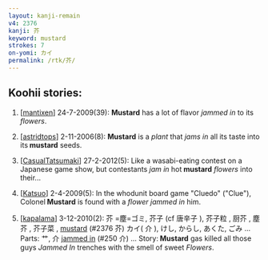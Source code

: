 ```yaml
---
layout: kanji-remain
v4: 2376
kanji: 芥
keyword: mustard
strokes: 7
on-yomi: カイ
permalink: /rtk/芥/
---
```


## Koohii stories: 

1) [<a href="http://kanji.koohii.com/profile/mantixen">mantixen</a>] 24-7-2009(39): <strong>Mustard</strong> has a lot of flavor <em>jammed in</em> to its <em>flowers</em>.

2) [<a href="http://kanji.koohii.com/profile/astridtops">astridtops</a>] 2-11-2006(8): <strong>Mustard</strong> is a <em>plant</em> that <em>jams in</em> all its taste into its<strong> mustard</strong> seeds.

3) [<a href="http://kanji.koohii.com/profile/CasualTatsumaki">CasualTatsumaki</a>] 27-2-2012(5): Like a wasabi-eating contest on a Japanese game show, but contestants <em>jam in</em> hot<strong> mustard</strong> <em>flowers</em> into their...

4) [<a href="http://kanji.koohii.com/profile/Katsuo">Katsuo</a>] 2-4-2009(5): In the whodunit board game &quot;Cluedo&quot; (&quot;Clue&quot;), Colonel<strong> Mustard</strong> is found with a <em>flower jammed in</em> him.

5) [<a href="http://kanji.koohii.com/profile/kapalama">kapalama</a>] 3-12-2010(2): 芥 =塵=ゴミ, 芥子 (cf 唐辛子 ), 芥子粒 , 厨芥 , 塵芥 , 芥子菜 , <a href="../v4/2376.html">mustard</a> (#2376 芥) カイ( 介 ), けし, からし, あくた, ごみ ... Parts: 艹, 介 <a href="../v4/250.html">jammed in</a> (#250 介) ... Story:<strong> Mustard</strong> gas killed all those guys <em>Jammed In</em> trenches with the smell of sweet <em>Flowers</em>.

